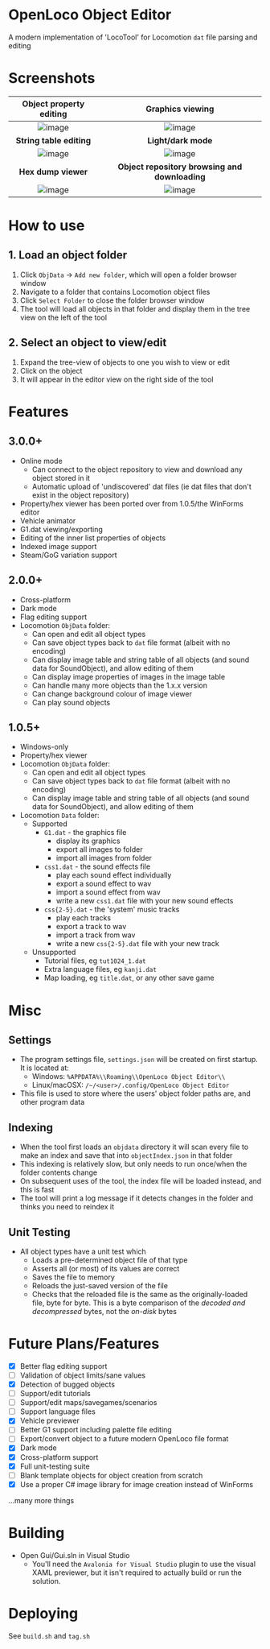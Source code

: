 # OpenLoco Object Editor
A modern implementation of 'LocoTool' for Locomotion `dat` file parsing and editing

# Screenshots

| **Object property editing** | **Graphics viewing** |
|:-----:|:-----:|
| ![image](https://github.com/user-attachments/assets/1adb4be5-cc8e-46a0-9174-83e0634c2ad2) | ![image](https://github.com/user-attachments/assets/bb0aec69-c3ba-4edf-aba0-1861d99077a2) |
| **String table editing** | **Light/dark mode** |
| ![image](https://github.com/user-attachments/assets/dd97a5cd-5208-4c0c-8215-e3692bfbe90e) | ![image](https://github.com/user-attachments/assets/3c7cc173-a001-47e4-8ab7-34ca80b2307a) |
| **Hex dump viewer** | **Object repository browsing and downloading** |
| ![image](https://github.com/user-attachments/assets/d2794946-acc4-4cbb-a6d0-275cd6776ec1) | ![image](https://github.com/user-attachments/assets/98c37f5f-1325-4795-9729-2f1c8e1d4ce7) |

# How to use

## 1. Load an object folder
1. Click `ObjData` -> `Add new folder`, which will open a folder browser window
2. Navigate to a folder that contains Locomotion object files
3. Click `Select Folder` to close the folder browser window
4. The tool will load all objects in that folder and display them in the tree view on the left of the tool

## 2. Select an object to view/edit
1. Expand the tree-view of objects to one you wish to view or edit
2. Click on the object
3. It will appear in the editor view on the right side of the tool

# Features

## 3.0.0+
- Online mode
  - Can connect to the object repository to view and download any object stored in it
  - Automatic upload of 'undiscovered' dat files (ie dat files that don't exist in the object repository)
- Property/hex viewer has been ported over from 1.0.5/the WinForms editor
- Vehicle animator
- G1.dat viewing/exporting
- Editing of the inner list properties of objects
- Indexed image support
- Steam/GoG variation support

## 2.0.0+

- Cross-platform
- Dark mode
- Flag editing support
- Locomotion `ObjData` folder:
  - Can open and edit all object types
  - Can save object types back to `dat` file format (albeit with no encoding)
  - Can display image table and string table of all objects (and sound data for SoundObject), and allow editing of them
  - Can display image properties of images in the image table
  - Can handle many more objects than the 1.x.x version
  - Can change background colour of image viewer
  - Can play sound objects

## 1.0.5+

- Windows-only
- Property/hex viewer
- Locomotion `ObjData` folder:
  - Can open and edit all object types
  - Can save object types back to `dat` file format (albeit with no encoding)
  - Can display image table and string table of all objects (and sound data for SoundObject), and allow editing of them
- Locomotion `Data` folder:
  - Supported
    - `G1.dat` - the graphics file
      - display its graphics
      - export all images to folder
      - import all images from folder
    - `css1.dat` - the sound effects file
      - play each sound effect individually
      - export a sound effect to wav
      - import a sound effect from wav
      - write a new `css1.dat` file with your new sound effects
    - `css{2-5}.dat` - the 'system' music tracks
      - play each tracks
      - export a track to wav
      - import a track from wav
      - write a new `css{2-5}.dat` file with your new track
  - Unsupported
    - Tutorial files, eg `tut1024_1.dat`
    - Extra language files, eg `kanji.dat`
    - Map loading, eg `title.dat`, or any other save game

# Misc

## Settings
- The program settings file, `settings.json` will be created on first startup. It is located at:
  - Windows: `%APPDATA%\\Roaming\\OpenLoco Object Editor\\`
  - Linux/macOSX: `/~/<user>/.config/OpenLoco Object Editor`
- This file is used to store where the users' object folder paths are, and other program data

## Indexing
- When the tool first loads an `objdata` directory it will scan every file to make an index and save that into `objectIndex.json` in that folder
- This indexing is relatively slow, but only needs to run once/when the folder contents change
- On subsequent uses of the tool, the index file will be loaded instead, and this is fast
- The tool will print a log message if it detects changes in the folder and thinks you need to reindex it

## Unit Testing
- All object types have a unit test which
  - Loads a pre-determined object file of that type
  - Asserts all (or most) of its values are correct
  - Saves the file to memory
  - Reloads the just-saved version of the file
  - Checks that the reloaded file is the same as the originally-loaded file, byte for byte. This is a byte comparison of the *decoded and decompressed* bytes, not the *on-disk* bytes

# Future Plans/Features
- [x] Better flag editing support
- [ ] Validation of object limits/sane values
- [x] Detection of bugged objects
- [ ] Support/edit tutorials
- [ ] Support/edit maps/savegames/scenarios
- [ ] Support language files
- [x] Vehicle previewer
- [ ] Better G1 support including palette file editing
- [ ] Export/convert object to a future modern OpenLoco file format
- [x] Dark mode
- [x] Cross-platform support
- [x] Full unit-testing suite
- [ ] Blank template objects for object creation from scratch
- [x] Use a proper C# image library for image creation instead of WinForms

...many more things

# Building
- Open Gui/Gui.sln in Visual Studio
  - You'll need the `Avalonia for Visual Studio` plugin to use the visual XAML previewer, but it isn't required to actually build or run the solution.

# Deploying
See `build.sh` and `tag.sh`
